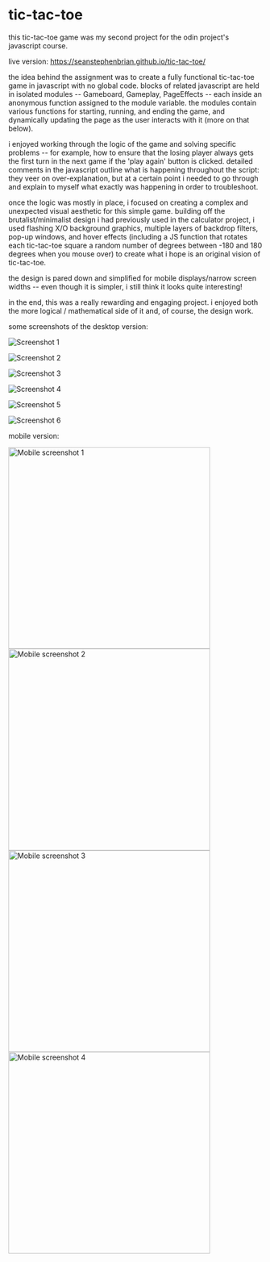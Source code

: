 # tic-tac-toe

this tic-tac-toe game was my second project for the odin project's javascript course.

live version: https://seanstephenbrian.github.io/tic-tac-toe/

the idea behind the assignment was to create a fully functional tic-tac-toe game in 
javascript with no global code. blocks of related javascript are held in isolated modules -- Gameboard, Gameplay, PageEffects -- each inside an anonymous function assigned to the module
variable. the modules contain various functions for starting, running, and ending the game,
and dynamically updating the page as the user interacts with it (more on that below).

i enjoyed working through the logic of the game and solving specific problems -- for example,
how to ensure that the losing player always gets the first turn in the next game if the 
'play again' button is clicked. detailed comments in the javascript outline what is
happening throughout the script: they veer on over-explanation, but at a certain point i needed
to go through and explain to myself what exactly was happening in order to troubleshoot.

once the logic was mostly in place, i focused on creating a complex and unexpected
visual aesthetic for this simple game. building off the brutalist/minimalist design i had
previously used in the calculator project, i used flashing X/O background graphics, multiple layers of backdrop filters, pop-up windows, and hover effects (including a JS function that rotates each
tic-tac-toe square a random number of degrees between -180 and 180 degrees when you mouse over)
to create what i hope is an original vision of tic-tac-toe.

the design is pared down and simplified for mobile displays/narrow screen widths -- even though it
is simpler, i still think it looks quite interesting!

in the end, this was a really rewarding and engaging project. i enjoyed both the more logical
/ mathematical side of it and, of course, the design work.

some screenshots of the desktop version:

![Screenshot 1](https://raw.githubusercontent.com/seanstephenbrian/tic-tac-toe/main/img/screenshots/screenshot-1.png)

![Screenshot 2](https://raw.githubusercontent.com/seanstephenbrian/tic-tac-toe/main/img/screenshots/screenshot-2.png)

![Screenshot 3](https://raw.githubusercontent.com/seanstephenbrian/tic-tac-toe/main/img/screenshots/screenshot-3.png)

![Screenshot 4](https://raw.githubusercontent.com/seanstephenbrian/tic-tac-toe/main/img/screenshots/screenshot-4.png)

![Screenshot 5](https://raw.githubusercontent.com/seanstephenbrian/tic-tac-toe/main/img/screenshots/screenshot-5.png)

![Screenshot 6](https://raw.githubusercontent.com/seanstephenbrian/tic-tac-toe/main/img/screenshots/screenshot-6.png)

mobile version:

<img src="https://raw.githubusercontent.com/seanstephenbrian/tic-tac-toe/main/img/screenshots/mobile-1.png" alt="Mobile screenshot 1" width="400"/>

<img src="https://raw.githubusercontent.com/seanstephenbrian/tic-tac-toe/main/img/screenshots/mobile-2.png" alt="Mobile screenshot 2" width="400"/>

<img src="https://raw.githubusercontent.com/seanstephenbrian/tic-tac-toe/main/img/screenshots/mobile-3.png" alt="Mobile screenshot 3" width="400"/>

<img src="https://raw.githubusercontent.com/seanstephenbrian/tic-tac-toe/main/img/screenshots/mobile-4.png" alt="Mobile screenshot 4" width="400"/>
